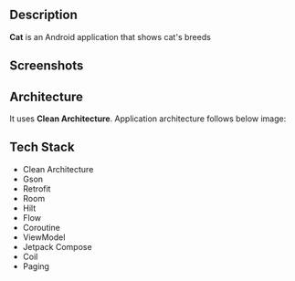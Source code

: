## Description
**Cat** is an Android application that shows cat's breeds

## Screenshots

## Architecture
It uses **Clean Architecture**. Application architecture follows below image:

## Tech Stack

- Clean Architecture
- Gson
- Retrofit
- Room
- Hilt
- Flow
- Coroutine
- ViewModel
- Jetpack Compose
- Coil
- Paging
